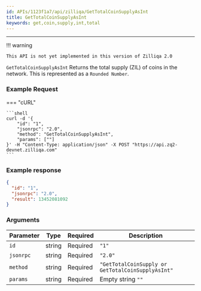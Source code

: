 ```yaml
---
id: APIs/1123f1a7/api/zilliqa/GetTotalCoinSupplyAsInt
title: GetTotalCoinSupplyAsInt
keywords: get,coin,supply,int,total
---
```


---

!!! warning

    This API is not yet implemented in this version of Zilliqa 2.0

`GetTotalCoinSupplyAsInt` Returns the total supply (ZIL) of coins in the network. This is represented as a
`Rounded Number`.

### Example Request

=== "cURL"

    ```shell
    curl -d '{
        "id": "1",
        "jsonrpc": "2.0",
        "method": "GetTotalCoinSupplyAsInt",
        "params": [""]
    }' -H "Content-Type: application/json" -X POST "https://api.zq2-devnet.zilliqa.com"
    ```

### Example response

```json
{
  "id": "1",
  "jsonrpc": "2.0",
  "result": 13452081092
}
```

### Arguments

| Parameter | Type   | Required | Description                                       |
| --------- | ------ | -------- | ------------------------------------------------- |
| `id`      | string | Required | `"1"`                                             |
| `jsonrpc` | string | Required | `"2.0"`                                           |
| `method`  | string | Required | `"GetTotalCoinSupply or GetTotalCoinSupplyAsInt"` |
| `params`  | string | Required | Empty string `""`                                 |
